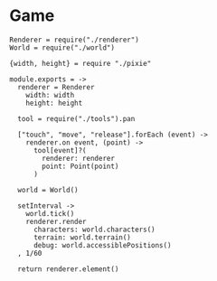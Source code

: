 Game
====

    Renderer = require("./renderer")
    World = require("./world")

    {width, height} = require "./pixie"

    module.exports = ->
      renderer = Renderer
        width: width
        height: height

      tool = require("./tools").pan

      ["touch", "move", "release"].forEach (event) ->
        renderer.on event, (point) ->
          tool[event]?(
            renderer: renderer
            point: Point(point)
          )

      world = World()

      setInterval ->
        world.tick()
        renderer.render
          characters: world.characters()
          terrain: world.terrain()
          debug: world.accessiblePositions()
      , 1/60

      return renderer.element()
